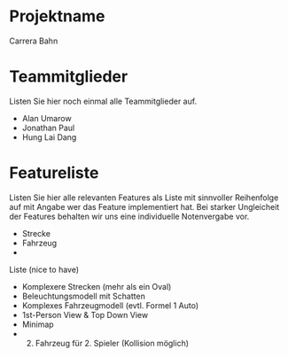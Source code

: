 # Projektname
Carrera Bahn

# Teammitglieder
Listen Sie hier noch einmal alle Teammitglieder auf.
- Alan Umarow
- Jonathan Paul
- Hung Lai Dang

# Featureliste
Listen Sie hier alle relevanten Features als Liste mit sinnvoller Reihenfolge auf mit Angabe wer das Feature implementiert hat.
Bei starker Ungleicheit der Features behalten wir uns eine individuelle Notenvergabe vor.

- Strecke
- Fahrzeug
- 








Liste (nice to have)

-	Komplexere Strecken (mehr als ein Oval)
-	Beleuchtungsmodell mit Schatten
-	Komplexes Fahrzeugmodell (evtl. Formel 1 Auto)
-	1st-Person View & Top Down View
- Minimap 
- 2. Fahrzeug für 2. Spieler (Kollision möglich)


